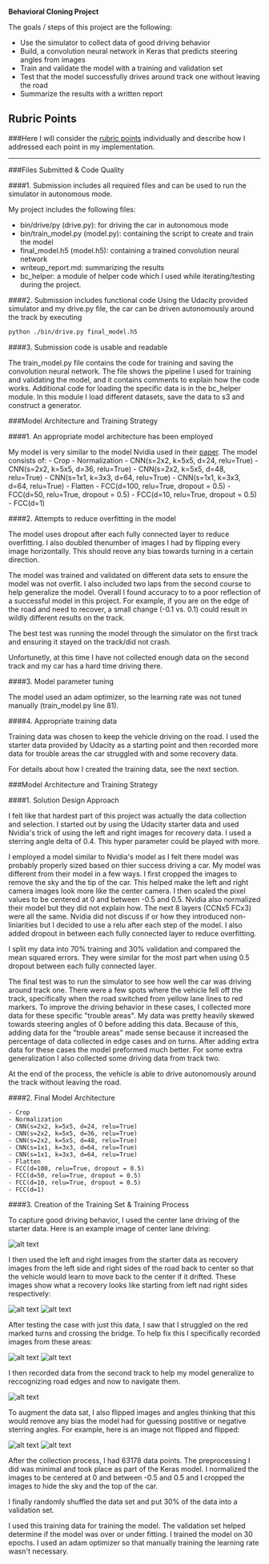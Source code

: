 **Behavioral Cloning Project**

The goals / steps of this project are the following:
* Use the simulator to collect data of good driving behavior
* Build, a convolution neural network in Keras that predicts steering angles from images
* Train and validate the model with a training and validation set
* Test that the model successfully drives around track one without leaving the road
* Summarize the results with a written report


[//]: # (Image References)

[image1]: ./examples/center_1.jpg "Center Image"
[image2]: ./examples/left_1.jpg "Left Image"
[image3]: ./examples/right_1.jpg "Right Image"
[image4]: ./examples/trouble_red.jpg "Red markers Image"
[image5]: ./examples/bridge.jpg "Bridge Iamge"
[image6]: ./examples/track2_1.jpg "Track 2 Image"
[image7]: ./examples/non_flip.jpg "Non-Flipped Image"
[image8]: ./examples/flip.jpg "Flipped Image"

## Rubric Points
###Here I will consider the [rubric points](https://review.udacity.com/#!/rubrics/432/view) individually and describe how I addressed each point in my implementation.  

---
###Files Submitted & Code Quality

####1. Submission includes all required files and can be used to run the simulator in autonomous mode.

My project includes the following files:
* bin/drive/py (drive.py): for driving the car in autonomous mode
* bin/train_model.py (model.py): containing the script to create and train the model
* final_model.h5 (model.h5): containing a trained convolution neural network
* writeup_report.md: summarizing the results
* bc_helper: a module of helper code which I used while iterating/testing during the project. 

####2. Submission includes functional code
Using the Udacity provided simulator and my drive.py file, the car can be driven autonomously around the track by executing 
```sh
python ./bin/drive.py final_model.h5
```

####3. Submission code is usable and readable

The train_model.py file contains the code for training and saving the convolution neural network. The file shows the pipeline I used for training and validating the model, and it contains comments to explain how the code works. Additional code for loading the specific data is in the bc_helper module. In this module I load different datasets, save the data to s3 and construct a generator. 

###Model Architecture and Training Strategy

####1. An appropriate model architecture has been employed

My model is very similar to the model Nvidia used in their [paper](http://images.nvidia.com/content/tegra/automotive/images/2016/solutions/pdf/end-to-end-dl-using-px.pdf). The model consists of:
	- Crop
	- Normalization
	- CNN(s=2x2, k=5x5, d=24, relu=True)
	- CNN(s=2x2, k=5x5, d=36, relu=True)
	- CNN(s=2x2, k=5x5, d=48, relu=True)
	- CNN(s=1x1, k=3x3, d=64, relu=True)
	- CNN(s=1x1, k=3x3, d=64, relu=True)
	- Flatten
	- FCC(d=100, relu=True, dropout = 0.5)
	- FCC(d=50, relu=True, dropout = 0.5)
	- FCC(d=10, relu=True, dropout = 0.5)
	- FCC(d=1)

####2. Attempts to reduce overfitting in the model

The model uses dropout after each fully connected layer to reduce overfitting. I also doubled thenumber of images I had by flipping every image horizontally. This should reove any bias towards turning in a certain direction.

The model was trained and validated on different data sets to ensure the model was not overfit. I also included two laps from the second course to help generalize the model. Overall I found accuracy to to a poor reflection of a successful model in this project. For example, if you are on the edge of the road and need to recover, a small change (-0.1 vs. 0.1) could result in wildly different results on the track. 

The best test was running the model through the simulator on the first track and ensuring it stayed on the track/did not crash.

Unfortunetly, at this time I have not collected enough data on the second track and my car has a hard time driving there. 

####3. Model parameter tuning

The model used an adam optimizer, so the learning rate was not tuned manually (train_model.py line 81).

####4. Appropriate training data

Training data was chosen to keep the vehicle driving on the road. I used the starter data provided by Udacity as a starting point and then recorded more data for trouble areas the car struggled with and some recovery data. 

For details about how I created the training data, see the next section. 

###Model Architecture and Training Strategy

####1. Solution Design Approach

I felt like that hardest part of this project was actually the data collection and selection. I started out by using the Udacity starter data and used Nvidia's trick of using the left and right images for recovery data. I used a sterring angle delta of 0.4. This hyper parameter could be played with more. 

I employed a model similar to Nvidia's model as I felt there model was probably properly sized based on thier success driving a car. My model was different from their model in a few ways. I first cropped the images to remove the sky and the tip of the car. This helped make the left and right camera images look more like the center camera. I then scaled the pixel values to be centered at 0 and between -0.5 and 0.5. Nvidia also normalized their model but they did not explain how. The next 8 layers (CCNx5 FCx3) were all the same. Nvidia did not discuss if or how they introduced non-liniarities but I decided to use a relu after each step of the model. I also added dropout in between each fully connected layer to reduce overfitting.

I split my data into 70% training and 30% validation and compared the mean squared errors. They were similar for the most part when using 0.5 dropout between each fully connected layer. 

The final test was to run the simulator to see how well the car was driving around track one. There were a few spots where the vehicle fell off the track, specifically when the road switched from yellow lane lines to red markers. To improve the driving behavior in these cases, I collected more data for these specific "trouble areas". My data was pretty heavily skewed towards steering angles of 0 before adding this data. Because of this, adding data for the "trouble areas" made sense because it increased the percentage of data collected in edge cases and on turns. After adding extra data for these cases the model preformed much better. For some extra generalization I also collected some driving data from track two. 

At the end of the process, the vehicle is able to drive autonomously around the track without leaving the road.

####2. Final Model Architecture

	- Crop
	- Normalization
	- CNN(s=2x2, k=5x5, d=24, relu=True)
	- CNN(s=2x2, k=5x5, d=36, relu=True)
	- CNN(s=2x2, k=5x5, d=48, relu=True)
	- CNN(s=1x1, k=3x3, d=64, relu=True)
	- CNN(s=1x1, k=3x3, d=64, relu=True)
	- Flatten
	- FCC(d=100, relu=True, dropout = 0.5)
	- FCC(d=50, relu=True, dropout = 0.5)
	- FCC(d=10, relu=True, dropout = 0.5)
	- FCC(d=1)

####3. Creation of the Training Set & Training Process

To capture good driving behavior, I used the center lane driving of the starter data. Here is an example image of center lane driving:

![alt text][image1]

I then used the left and right images from the starter data as recovery images from the left side and right sides of the road back to center so that the vehicle would learn to move back to the center if it drifted. These images show what a recovery looks like starting from left nad right sides respectively:

![alt text][image2]
![alt text][image3]

After testing the case with just this data, I saw that I struggled on the red marked turns and crossing the bridge. To help fix this I specifically recorded images from these areas:

![alt text][image4]
![alt text][image5]

I then recorded data from the second track to help my model generalize to reccognizing road edges and now to navigate them. 

![alt text][image6]

To augment the data sat, I also flipped images and angles thinking that this would remove any bias the model had for guessing postitive or negative sterring angles. For example, here is an image not flipped and flipped:

![alt text][image7]
![alt text][image8]

After the collection process, I had 63178 data points. The preprocessing I did was minimal and took place as part of the Keras model. I normalized the images to be centered at 0 and between -0.5 and 0.5 and I cropped the images to hide the sky and the top of the car.

I finally randomly shuffled the data set and put 30% of the data into a validation set. 

I used this training data for training the model. The validation set helped determine if the model was over or under fitting. I trained the model on 30 epochs. I used an adam optimizer so that manually training the learning rate wasn't necessary.

